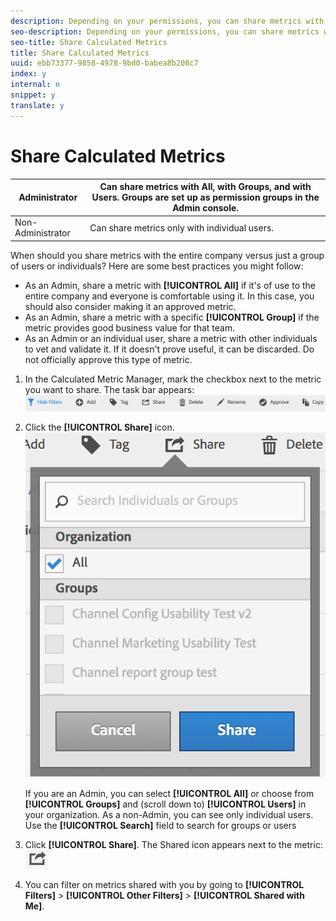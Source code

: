 ```yaml
---
description: Depending on your permissions, you can share metrics with your whole organization, groups, or individual users.
seo-description: Depending on your permissions, you can share metrics with your whole organization, groups, or individual users.
seo-title: Share Calculated Metrics
title: Share Calculated Metrics
uuid: ebb73377-9858-4978-9bd0-babea8b208c7
index: y
internal: n
snippet: y
translate: y
---
```


# Share Calculated Metrics



|  Administrator  | Can share metrics with All, with Groups, and with Users. Groups are set up as permission groups in the Admin console.  |
|---|---|
|  Non-Administrator  | Can share metrics only with individual users.  |

When should you share metrics with the entire company versus just a group of users or individuals? Here are some best practices you might follow: 

* As an Admin, share a metric with **[!UICONTROL  All]** if it's of use to the entire company and everyone is comfortable using it. In this case, you should also consider making it an approved metric.
* As an Admin, share a metric with a specific **[!UICONTROL  Group]** if the metric provides good business value for that team.
* As an Admin or an individual user, share a metric with other individuals to vet and validate it. If it doesn't prove useful, it can be discarded. Do not officially approve this type of metric.

1. In the Calculated Metric Manager, mark the checkbox next to the metric you want to share. The task bar appears: ![](assets/cm_task_bar.png) 

1. Click the **[!UICONTROL  Share]** icon. ![](assets/cm_share.png) 

   If you are an Admin, you can select **[!UICONTROL  All]** or choose from **[!UICONTROL  Groups]** and (scroll down to) **[!UICONTROL  Users]** in your organization. As a non-Admin, you can see only individual users. Use the **[!UICONTROL  Search]** field to search for groups or users 

1. Click **[!UICONTROL  Share]**. The Shared icon appears next to the metric:  ![](assets/share_icon.png) 

1. You can filter on metrics shared with you by going to **[!UICONTROL  Filters]** > **[!UICONTROL  Other Filters]** > **[!UICONTROL  Shared with Me]**.
